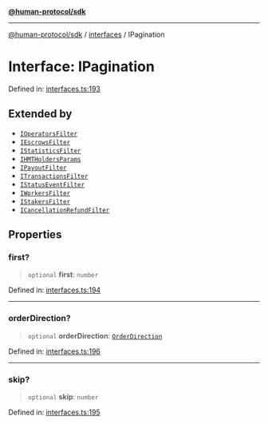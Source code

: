 [**@human-protocol/sdk**](../../README.md)

***

[@human-protocol/sdk](../../modules.md) / [interfaces](../README.md) / IPagination

# Interface: IPagination

Defined in: [interfaces.ts:193](https://github.com/humanprotocol/human-protocol/blob/c6ab6b31903af39ac6b3e92bd60cecc017b01413/packages/sdk/typescript/human-protocol-sdk/src/interfaces.ts#L193)

## Extended by

- [`IOperatorsFilter`](IOperatorsFilter.md)
- [`IEscrowsFilter`](IEscrowsFilter.md)
- [`IStatisticsFilter`](IStatisticsFilter.md)
- [`IHMTHoldersParams`](IHMTHoldersParams.md)
- [`IPayoutFilter`](IPayoutFilter.md)
- [`ITransactionsFilter`](ITransactionsFilter.md)
- [`IStatusEventFilter`](IStatusEventFilter.md)
- [`IWorkersFilter`](IWorkersFilter.md)
- [`IStakersFilter`](IStakersFilter.md)
- [`ICancellationRefundFilter`](ICancellationRefundFilter.md)

## Properties

### first?

> `optional` **first**: `number`

Defined in: [interfaces.ts:194](https://github.com/humanprotocol/human-protocol/blob/c6ab6b31903af39ac6b3e92bd60cecc017b01413/packages/sdk/typescript/human-protocol-sdk/src/interfaces.ts#L194)

***

### orderDirection?

> `optional` **orderDirection**: [`OrderDirection`](../../enums/enumerations/OrderDirection.md)

Defined in: [interfaces.ts:196](https://github.com/humanprotocol/human-protocol/blob/c6ab6b31903af39ac6b3e92bd60cecc017b01413/packages/sdk/typescript/human-protocol-sdk/src/interfaces.ts#L196)

***

### skip?

> `optional` **skip**: `number`

Defined in: [interfaces.ts:195](https://github.com/humanprotocol/human-protocol/blob/c6ab6b31903af39ac6b3e92bd60cecc017b01413/packages/sdk/typescript/human-protocol-sdk/src/interfaces.ts#L195)
